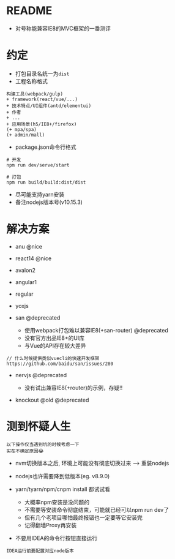 # README

- 对号称能兼容IE8的MVC框架的一番测评

# 约定


- 打包目录名统一为`dist`
- 工程名称格式

```
构建工具(webpack/gulp)
+ framework(react/vue/...) 
+ 技术特点/UI组件(antd/elementui) 
+ 作者 
+ ...
+ 应用场景(h5/IE8+/firefox) 
(+ mpa/spa) 
(+ admin/mall) 
```

- package.json命令行格式

```shell
# 开发
npm run dev/serve/start

# 打包
npm run build/build:dist/dist
```

- 尽可能支持yarn安装
- 备注nodejs版本号(v10.15.3)

# 解决方案

- anu @nice
- react14 @nice
- avalon2
- angular1
- regular
- yoxjs    
- san @deprecated 

    - 使用webpack打包难以兼容IE8(+san-router)  @deprecated
    - 没有官方出品IE8+的UI库
    - 与Vue的API存在较大差异 

```
// 什么时候提供类似vuecli的快速开发框架 
https://github.com/baidu/san/issues/280
```
    
- nervjs @deprecated
    - 没有试出兼容IE8(+router)的示例，存疑!!
    
- knockout @old @deprecated

# 测到怀疑人生

```
以下操作仅当遇到坑的时候考虑一下
实在不确定原因😂
```
    
- nvm切换版本之后, 环境上可能没有彻底切换过来 --> 重装nodejs    
- nodejs也许需要降到低版本(eg. v8.9.0)
- yarn/tyarn/npm/cnpm install 都试试看 
    
    - 大概率npm安装是没问题的
    - 不需要等安装命令彻底结束，可能就已经可以npm run dev了
    - 但有几个老项目哪怕最终报错也一定要等它安装完
    - 记得翻墙Proxy再安装
    
- 不要用IDEA的命令行按钮直接运行  

```
IDEA运行前要配置对应node版本
```



